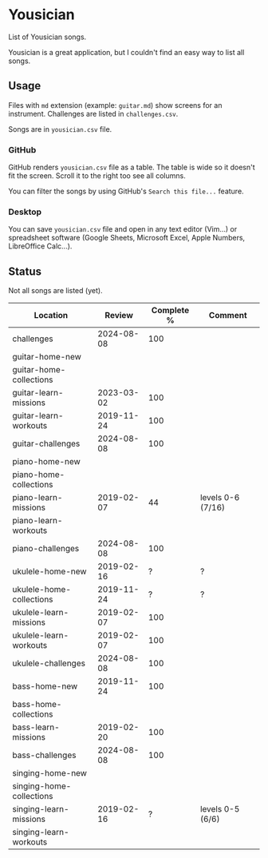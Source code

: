 # Yousician

List of Yousician songs.

Yousician is a great application, but I couldn't find an easy way to list all
songs.

## Usage

Files with `md` extension (example: `guitar.md`) show screens for an
instrument. Challenges are listed in `challenges.csv`.

Songs are in `yousician.csv` file.

### GitHub

GitHub renders `yousician.csv` file as a table. The table is wide so it doesn't
fit the screen. Scroll it to the right too see all columns.

You can filter the songs by using GitHub's `Search this file...` feature.

### Desktop

You can save `yousician.csv` file and open in any text editor (Vim...) or
spreadsheet software (Google Sheets, Microsoft Excel, Apple Numbers,
LibreOffice Calc...).

## Status

Not all songs are listed (yet).

| Location                 | Review     | Complete % | Comment                     |
| ------------------------ | ---------- | ---------- | --------------------------- |
| challenges               | 2024-08-08 | 100        |                             |
| guitar-home-new          |            |            |                             |
| guitar-home-collections  |            |            |                             |
| guitar-learn-missions    | 2023-03-02 | 100        |                             |
| guitar-learn-workouts    | 2019-11-24 | 100        |                             |
| guitar-challenges        | 2024-08-08 | 100        |                             |
| piano-home-new           |            |            |                             |
| piano-home-collections   |            |            |                             |
| piano-learn-missions     | 2019-02-07 |  44        | levels 0-6 (7/16)           |
| piano-learn-workouts     |            |            |                             |
| piano-challenges         | 2024-08-08 | 100        |                             |
| ukulele-home-new         | 2019-02-16 | ?          | ?                           |
| ukulele-home-collections | 2019-11-24 | ?          | ?                           |
| ukulele-learn-missions   | 2019-02-07 | 100        |                             |
| ukulele-learn-workouts   | 2019-02-07 | 100        |                             |
| ukulele-challenges       | 2024-08-08 | 100        |                             |
| bass-home-new            | 2019-11-24 | 100        |                             |
| bass-home-collections    |            |            |                             |
| bass-learn-missions      | 2019-02-20 | 100        |                             |
| bass-challenges          | 2024-08-08 | 100        |                             |
| singing-home-new         |            |            |                             |
| singing-home-collections |            |            |                             |
| singing-learn-missions   | 2019-02-16 | ?          | levels 0-5 (6/6)            |
| singing-learn-workouts   |            |            |                             |

